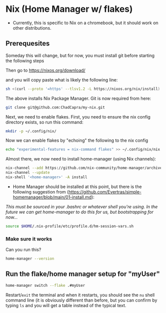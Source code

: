 # Nix (Home Manager w/ flakes)

- Currently, this is specific to Nix on a chromebook, but it should work on other distributions.

## Prerequesites

Someday this will change, but for now, you must install git before starting the following steps

Then go to https://nixos.org/download/

and you will copy paste what is likely the following line:
```bash
sh <(curl --proto '=https' --tlsv1.2 -L https://nixos.org/nix/install) --daemon
```

The above installs Nix Package Manager.  Git is now required from here:

```bash
git clone git@github.com:ChadCapra/my-nix.git
```

Next, we need to enable flakes.  First, you need to ensure the nix config directory exists, so run this command:

```bash
mkdir -p ~/.config/nix/
```

Now we can enable flakes by "echoing" the following to the nix config

```bash
echo "experimental-features = nix-command flakes" >> ~/.config/nix/nix.conf
```

Almost there, we now need to install home-manager (using Nix channels):

```bash
nix-channel --add https://github.com/nix-community/home-manager/archive/master.tar.gz home-manager
nix-channel --update
nix-shell '<home-manager>' -A install
```

- Home Manager should be installed at this point, but there is the following suggestion from (https://github.com/Evertras/simple-homemanager/blob/main/01-install.md):

*This must be sourced in your .bashrc or whatever shell you're using.*
*In the future we can get home-manager to do this for us, but bootstrapping for now...*
```bash
source $HOME/.nix-profile/etc/profile.d/hm-session-vars.sh
```

### Make sure it works

Can you run this?

```bash
home-manager --version
```

## Run the flake/home manager setup for "myUser"

```bash
home-manager switch --flake .#myUser
```

Restart/`exit` the terminal and when it restarts, you should see the `nu` shell command line (it is obviously different than before, but you can confirm by typing `ls` and you will get a table instead of the typical text.
